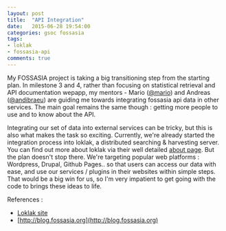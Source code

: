```yaml
---
layout: post
title:  "API Integration"
date:   2015-06-28 19:54:00
categories: gsoc fossasia
tags:
- loklak
- fossasia-api
comments: true
---
```


My FOSSASIA project is taking a big transitioning step from the starting plan. In milestone 3 and 4, rather than focusing on statistical retrieval and API documentation wepapp, my mentors - Mario ([@mario](https://github.com/mariobehling)) and Andreas ([@andibraeu](https://github.com/andibraeu)) are guiding me towards integrating fossasia api data in other services. The main goal remains the same though : getting more people to use and to know about the API. 

Integrating our set of data into external services can be tricky, but this is also what makes the task so exciting. Currently, we're already started the integration process into loklak, a distributed searching & harvesting server. You can find out more about loklak via their well detailed [about page](http://loklak.org/about.html). But the plan doesn't stop there. We're targeting popular web platforms : Wordpress, Drupal, Github Pages.. so that users can access our data with ease, and use our services / plugins in their websites within simple steps. That would be a big win for us, so I'm very impatient to get going with the code to brings these ideas to life.

References :

+ [Loklak site](http://loklak.org/)
+ [http://blog.fossasia.org](http://blog.fossasia.org)

